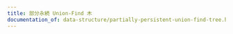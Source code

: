 ```yaml
---
title: 部分永続 Union-Find 木
documentation_of: data-structure/partially-persistent-union-find-tree.hpp
---
```


